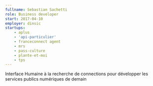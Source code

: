 ```yaml
---
fullname: Sebastian Sachetti
role: Business developer
start: 2017-04-10 
employer: dinsic 
startups:
    - aplus
    - 'api-particulier'
    - franceconnect agent
    - mrs
    - pass-culture
    - plante-et-moi
    - tps
---
```

Interface Humaine à la recherche de connections pour développer les services publics numériques de demain
